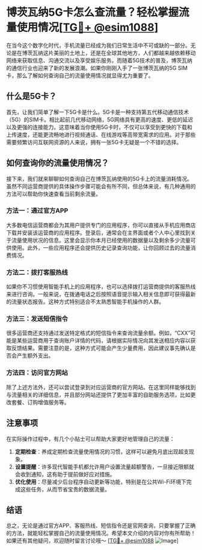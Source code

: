 # 博茨瓦纳5G卡怎么查流量？轻松掌握流量使用情况[[TG💪+ @esim1088](https://t.me/s/esim1088)]

在当今这个数字化时代，手机流量已经成为我们日常生活中不可或缺的一部分。无论是在博茨瓦纳这片美丽的土地上，还是在全球其他地方，人们都越来越依赖移动网络来获取信息、沟通交流以及享受娱乐服务。而随着5G技术的普及，博茨瓦纳的通信行业也迎来了新的发展浪潮。如果你刚刚入手了一张博茨瓦纳的5G SIM卡，那么了解如何查询自己的流量使用情况就显得尤为重要了。

## 什么是5G卡？

首先，让我们简单了解一下5G卡是什么。5G卡是一种支持第五代移动通信技术（5G）的SIM卡。相比起前几代移动网络，5G网络具有更高的速度、更低的延迟以及更强的连接能力。这意味着当你使用5G卡时，不仅可以享受到更快的下载和上传速度，还能更流畅地进行视频通话、在线游戏等高带宽需求的应用。对于那些需要频繁访问互联网资源的人来说，拥有一张5G卡无疑是一个不错的选择。

## 如何查询你的流量使用情况？

接下来，我们就来聊聊如何查询自己在博茨瓦纳使用的5G卡上的流量消耗情况。虽然不同运营商提供的具体操作步骤可能会有所不同，但总体来说，有几种通用的方法可以帮助你快速查看当前剩余流量。

### 方法一：通过官方APP

大多数电信运营商都会为其用户提供专门的应用程序，你可以直接从手机应用商店下载并安装该运营商的应用程序。登录后，通常会在主界面或者个人中心里找到关于流量使用状况的信息。这里会显示你本月已经使用的数据量以及剩余多少流量可供使用。此外，一些应用程序还会提供历史记录查询功能，让你回顾过去的流量消费情况。

### 方法二：拨打客服热线

如果你不习惯使用智能手机上的应用程序，也可以选择拨打运营商提供的客服热线来进行咨询。一般来说，在拨通电话之后按照语音提示输入相关信息即可获得最新的流量状态报告。这种方式特别适合不太熟悉智能手机操作的人群。

### 方法三：发送短信指令

很多运营商还支持通过发送特定格式的短信指令来查询流量余额。例如，“CXX”可能是某些运营商用于查询账户详情的代码，请根据实际情况向其发送相应内容以获取反馈结果。需要注意的是，这种方式可能会产生少量费用，因此建议事先确认是否会产生额外支出。

### 方法四：访问官方网站

除了上述方法外，还可以尝试登录到对应运营商的官方网站。在这里同样能够找到与流量相关的详细信息，并且部分网站还提供了更加丰富的自助服务选项，比如更改套餐、订购增值服务等。

## 注意事项

在实际操作过程中，有几个小贴士可以帮助大家更好地管理自己的流量：

1. **定期检查**：养成定期检查流量使用情况的习惯，这样可以避免月底出现超支现象。
2. **设置提醒**：许多现代智能手机都允许用户设置流量超额警告，一旦接近限额就会收到通知，这有助于提前做好应对措施。
3. **优化使用**：尽量减少后台程序自动更新等功能，特别是在公共Wi-Fi环境下完成这些任务，从而节省宝贵的数据流量。

## 结语

总之，无论是通过官方APP、客服热线、短信指令还是官网查询，只要掌握了正确的方法，就能轻松掌握自己的流量使用情况。希望本文介绍的内容对你有所帮助！如果还有其他疑问，欢迎随时留言讨论哦～ [[TG💪+ @esim1088](https://t.me/s/esim1088) ![Image](https://i.postimg.cc/4NQfJmqS/Snipaste-2025-05-13-00-14-12.png)]